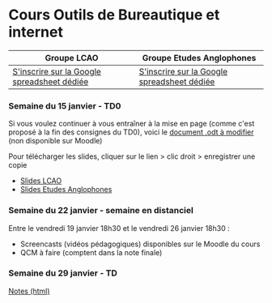 # Cours Outils de Bureautique et internet 

Groupe LCAO | Groupe Etudes Anglophones  
------------ | -------------
[S'inscrire sur la Google spreadsheet dédiée](https://goo.gl/BiyVmh) | [S'inscrire sur la Google spreadsheet dédiée](https://goo.gl/h1SvhX)  

### Semaine du 15 janvier - TD0  
Si vous voulez continuer à vous entraîner à la mise en page (comme c'est proposé à la fin des consignes du TD0), voici le [document .odt à modifier](https://onedrive.live.com/embed?cid=1D5398B9BDC3F148&resid=1D5398B9BDC3F148%2155457&authkey=ACR9HKa-IAZfRYA&em=2) (non disponible sur Moodle)  

Pour télécharger les slides, cliquer sur le lien > clic droit > enregistrer une copie  
- [Slides LCAO](https://onedrive.live.com/embed?cid=1D5398B9BDC3F148&resid=1D5398B9BDC3F148%2155765&authkey=AHJPiZVjAaA80Es&em=2)  
- [Slides Etudes Anglophones](https://onedrive.live.com/embed?cid=1D5398B9BDC3F148&resid=1D5398B9BDC3F148%2155766&authkey=APPMDhbM8nokyNw&em=2)  

### Semaine du 22 janvier - semaine en distanciel  
Entre le vendredi 19 janvier 18h30 et le vendredi 26 janvier 18h30 :   
- Screencasts (vidéos pédagogiques) disponibles sur le Moodle du cours  
- QCM à faire (comptent dans la note finale)  

### Semaine du 29 janvier - TD  
[Notes (html)](./sources/notes_td2.html)
